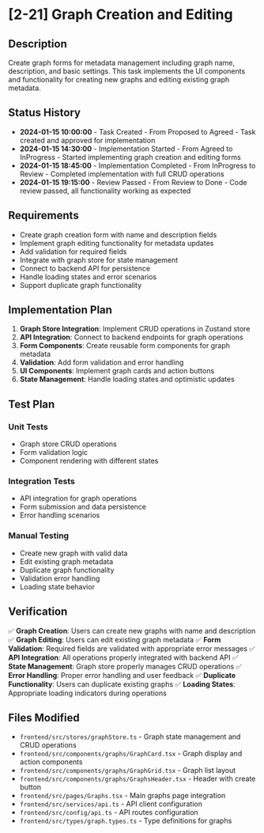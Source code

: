 # [2-21] Graph Creation and Editing

## Description
Create graph forms for metadata management including graph name, description, and basic settings. This task implements the UI components and functionality for creating new graphs and editing existing graph metadata.

## Status History
- **2024-01-15 10:00:00** - Task Created - From Proposed to Agreed - Task created and approved for implementation
- **2024-01-15 14:30:00** - Implementation Started - From Agreed to InProgress - Started implementing graph creation and editing forms
- **2024-01-15 18:45:00** - Implementation Completed - From InProgress to Review - Completed implementation with full CRUD operations
- **2024-01-15 19:15:00** - Review Passed - From Review to Done - Code review passed, all functionality working as expected

## Requirements
- Create graph creation form with name and description fields
- Implement graph editing functionality for metadata updates
- Add validation for required fields
- Integrate with graph store for state management
- Connect to backend API for persistence
- Handle loading states and error scenarios
- Support duplicate graph functionality

## Implementation Plan
1. **Graph Store Integration**: Implement CRUD operations in Zustand store
2. **API Integration**: Connect to backend endpoints for graph operations
3. **Form Components**: Create reusable form components for graph metadata
4. **Validation**: Add form validation and error handling
5. **UI Components**: Implement graph cards and action buttons
6. **State Management**: Handle loading states and optimistic updates

## Test Plan
### Unit Tests
- Graph store CRUD operations
- Form validation logic
- Component rendering with different states

### Integration Tests
- API integration for graph operations
- Form submission and data persistence
- Error handling scenarios

### Manual Testing
- Create new graph with valid data
- Edit existing graph metadata
- Duplicate graph functionality
- Validation error handling
- Loading state behavior

## Verification
✅ **Graph Creation**: Users can create new graphs with name and description
✅ **Graph Editing**: Users can edit existing graph metadata
✅ **Form Validation**: Required fields are validated with appropriate error messages
✅ **API Integration**: All operations properly integrated with backend API
✅ **State Management**: Graph store properly manages CRUD operations
✅ **Error Handling**: Proper error handling and user feedback
✅ **Duplicate Functionality**: Users can duplicate existing graphs
✅ **Loading States**: Appropriate loading indicators during operations

## Files Modified
- `frontend/src/stores/graphStore.ts` - Graph state management and CRUD operations
- `frontend/src/components/graphs/GraphCard.tsx` - Graph display and action components
- `frontend/src/components/graphs/GraphGrid.tsx` - Graph list layout
- `frontend/src/components/graphs/GraphsHeader.tsx` - Header with create button
- `frontend/src/pages/Graphs.tsx` - Main graphs page integration
- `frontend/src/services/api.ts` - API client configuration
- `frontend/src/config/api.ts` - API routes configuration
- `frontend/src/types/graph.types.ts` - Type definitions for graphs 